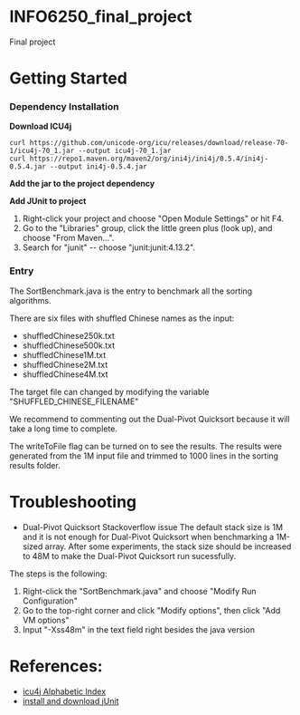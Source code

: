 # INFO6250_final_project
Final project

# Getting Started

### Dependency Installation

**Download ICU4j**
```
curl https://github.com/unicode-org/icu/releases/download/release-70-1/icu4j-70_1.jar --output icu4j-70_1.jar
curl https://repo1.maven.org/maven2/org/ini4j/ini4j/0.5.4/ini4j-0.5.4.jar --output ini4j-0.5.4.jar
```
**Add the jar to the project dependency**

**Add JUnit to project**
1. Right-click your project and choose "Open Module Settings" or hit F4.
2. Go to the "Libraries" group, click the little green plus (look up), and choose "From Maven...".
3. Search for "junit" -- choose "junit:junit:4.13.2".

### Entry

The SortBenchmark.java is the entry to benchmark all the sorting algorithms.

There are six files with shuffled Chinese names as the input:
* shuffledChinese250k.txt
* shuffledChinese500k.txt
* shuffledChinese1M.txt
* shuffledChinese2M.txt
* shuffledChinese4M.txt

The target file can changed by modifying the variable "SHUFFLED_CHINESE_FILENAME"

We recommend to commenting out the Dual-Pivot Quicksort because it will take a long time to complete.

The writeToFile flag can be turned on to see the results.
The results were generated from the 1M input file and trimmed to 1000 lines in the sorting results folder.

# Troubleshooting

* Dual-Pivot Quicksort Stackoverflow issue
The default stack size is 1M and it is not enough for Dual-Pivot Quicksort when benchmarking a 1M-sized array. After some experiments, the stack size should be increased to 48M to make the Dual-Pivot Quicksort run sucessfully.

The steps is the following:
1. Right-click the "SortBenchmark.java" and choose "Modify Run Configuration"
2. Go to the top-right corner and click "Modify options", then click "Add VM options"
3. Input "-Xss48m" in the text field right besides the java version

# References:

* [icu4j Alphabetic Index](https://icu.unicode.org/design/alphabetic-index)
* [install and download jUnit](https://stackoverflow.com/questions/19330832/setting-up-junit-with-intellij-idea)
